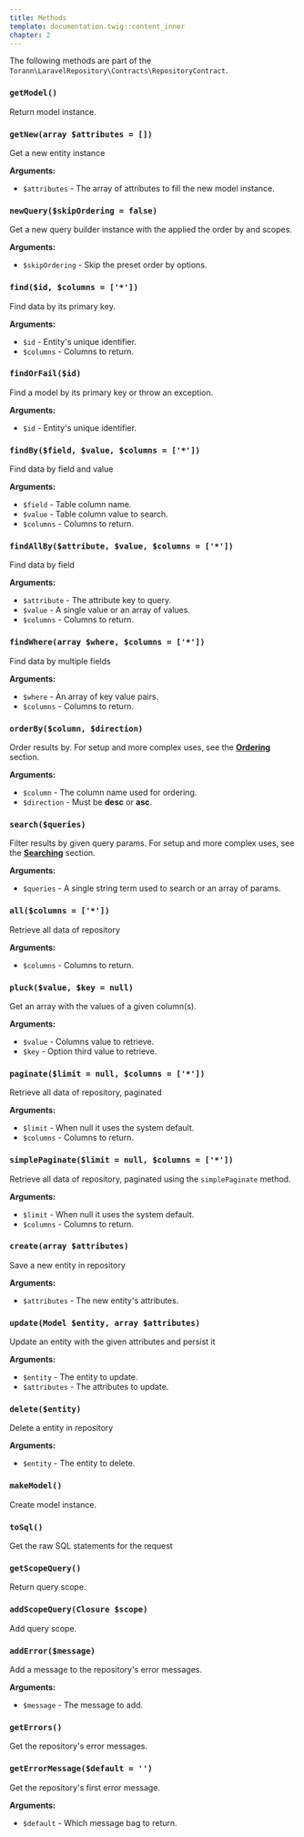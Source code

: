 ```yaml
---
title: Methods
template: documentation.twig::content_inner
chapter: 2
---
```

The following methods are part of the `Torann\LaravelRepository\Contracts\RepositoryContract`.

### `getModel()`

Return model instance.

### `getNew(array $attributes = [])`

Get a new entity instance

**Arguments:**

- `$attributes` - The array of attributes to fill the new model instance.


### `newQuery($skipOrdering = false)`

Get a new query builder instance with the applied the order by and scopes.

**Arguments:**

- `$skipOrdering` - Skip the preset order by options.

### `find($id, $columns = ['*'])`


Find data by its primary key.

**Arguments:**

- `$id` - Entity's unique identifier.
- `$columns` - Columns to return.

### `findOrFail($id)`

Find a model by its primary key or throw an exception.

**Arguments:**

- `$id` - Entity's unique identifier.

### `findBy($field, $value, $columns = ['*'])`

Find data by field and value

**Arguments:**

- `$field` - Table column name.
- `$value` - Table column value to search.
- `$columns` - Columns to return.

### `findAllBy($attribute, $value, $columns = ['*'])`

Find data by field

**Arguments:**

- `$attribute` - The attribute key to query.
- `$value` - A single value or an array of values.
- `$columns` - Columns to return.

### `findWhere(array $where, $columns = ['*'])`

Find data by multiple fields

**Arguments:**

- `$where` - An array of key value pairs.
- `$columns` - Columns to return.

### `orderBy($column, $direction)`

Order results by. For setup and more complex uses, see the **[Ordering](/projects/laravel-repository/doc/ordering.html)** section.

**Arguments:**

- `$column` - The column name used for ordering.
- `$direction` - Must be **desc** or **asc**.

### `search($queries)`

Filter results by given query params. For setup and more complex uses, see the **[Searching](/projects/laravel-repository/doc/searching.html)** section.

**Arguments:**

- `$queries` - A single string term used to search or an array of params.

### `all($columns = ['*'])`

Retrieve all data of repository

**Arguments:**

- `$columns` - Columns to return.

### `pluck($value, $key = null)`

Get an array with the values of a given column(s).

**Arguments:**

- `$value` - Columns value to retrieve.
- `$key` - Option third value to retrieve.

### `paginate($limit = null, $columns = ['*'])`

Retrieve all data of repository, paginated

**Arguments:**

- `$limit` - When null it uses the system default.
- `$columns` - Columns to return.

### `simplePaginate($limit = null, $columns = ['*'])`

Retrieve all data of repository, paginated using the `simplePaginate` method.

**Arguments:**

- `$limit` - When null it uses the system default.
- `$columns` - Columns to return.

### `create(array $attributes)`

Save a new entity in repository

**Arguments:**

- `$attributes` - The new entity's attributes.

### `update(Model $entity, array $attributes)`

Update an entity with the given attributes and persist it

**Arguments:**

- `$entity` - The entity to update.
- `$attributes` - The attributes to update.

### `delete($entity)`

Delete a entity in repository

**Arguments:**

- `$entity` - The entity to delete.

### `makeModel()`

Create model instance.

### `toSql()`

Get the raw SQL statements for the request

### `getScopeQuery()`

Return query scope.

### `addScopeQuery(Closure $scope)`

Add query scope.

### `addError($message)`

Add a message to the repository's error messages.

**Arguments:**

- `$message` - The message to add.

### `getErrors()`

Get the repository's error messages.

### `getErrorMessage($default = '')`

Get the repository's first error message.

**Arguments:**

- `$default` - Which message bag to return.